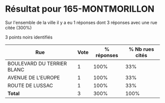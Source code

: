 # Résultat pour 165-MONTMORILLON

Sur l'ensemble de la ville il y a eu 1 réponses dont 3 réponses avec une rue citée (300%)

3 points noirs identifiés

| Rue | Vote | % réponses | % Nb rues cités|
|-----|------|------------|----------------|
| BOULEVARD DU TERRIER BLANC | 1 | 100% | 33%|
| AVENUE DE L'EUROPE | 1 | 100% | 33%|
| ROUTE DE LUSSAC | 1 | 100% | 33%|
| **Total** | 3 | 300% | 100%|
